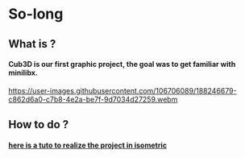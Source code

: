 # So-long

## What is ?

#### Cub3D is our first graphic project, the goal was to get familiar with minilibx.

https://user-images.githubusercontent.com/106706089/188246679-c862d6a0-c7b8-4e2a-be7f-9d7034d27259.webm

## How to do ?

#### [here is a tuto to realize the project in isometric](https://pikuma.com/blog/isometric-projection-in-games)
